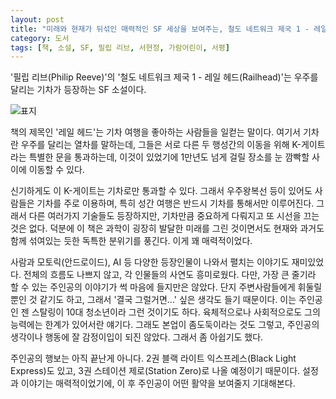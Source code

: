 ```yaml
---
layout: post
title: "미래와 현재가 뒤섞인 매력적인 SF 세상을 보여주는, 철도 네트워크 제국 1 - 레일 헤드"
category: 도서
tags: [책, 소설, SF, 필립 리브, 서현정, 가람어린이, 서평]
---
```


'필립 리브(Philip Reeve)'의
'철도 네트워크 제국 1 - 레일 헤드(Railhead)'는
우주를 달리는 기차가 등장하는 SF 소설이다.

![표지](https://lh3.googleusercontent.com/BPAaHYwGsbCRp2HmU6nv3ybXXmAmL9vYXHWEuJ10UiYemNihIrmtgMr4ftSgoIK4PNMP_C1J7EzVdg=s480)

책의 제목인 '레일 헤드'는
기차 여행을 좋아하는 사람들을 일컫는 말이다.
여기서 기차란 우주를 달리는 열차를 말하는데,
그들은 서로 다른 두 행성간의 이동을 위해 K-게이트라는 특별한 문을 통과하는데,
이것이 있었기에 1만년도 넘게 걸릴 장소를 눈 깜빡할 사이에 이동할 수 있다.

신기하게도 이 K-게이트는 기차로만 통과할 수 있다.
그래서 우주왕복선 등이 있어도 사람들은 기차를 주로 이용하며,
특히 성간 여행은 반드시 기차를 통해서만 이루어진다.
그래서 다른 여러가지 기술들도 등장하지만,
기차만큼 중요하게 다뤄지고 또 시선을 끄는 것은 없다.
덕분에 이 책은 과학이 굉장히 발달한 미래를 그린 것이면서도
현재와 과거도 함께 섞여있는 듯한 독특한 분위기를 풍긴다.
이게 꽤 매력적이었다.

사람과 모토릭(안드로이드), AI 등 다양한 등장인물이 나와서 펼치는 이야기도 재미있었다.
전체의 흐름도 나쁘지 않고,
각 인물들의 사연도 흥미로웠다.
다만, 가장 큰 줄기라 할 수 있는 주인공의 이야기가 썩 마음에 들지만은 않았다.
단지 주변사람들에게 휘둘릴 뿐인 것 같기도 하고,
그래서 '결국 그럴거면...' 싶은 생각도 들기 때문이다.
이는 주인공인 젠 스탈링이 10대 청소년이라 그런 것이기도 하다.
육체적으로나 사회적으로도 그의 능력에는 한계가 있어서란 얘기다.
그래도 본업이 좀도둑이라는 것도 그렇고,
주인공의 생각이나 행동에 잘 감정이입이 되진 않았다.
그래서 좀 아쉽기도 했다.

주인공의 행보는 아직 끝난게 아니다.
2권 블랙 라이트 익스프레스(Black Light Express)도 있고,
3권 스테이션 제로(Station Zero)로 나올 예정이기 때문이다.
설정과 이야기는 매력적이었기에,
이 후 주인공이 어떤 활약을 보여줄지 기대해본다.

